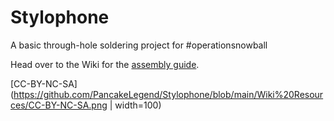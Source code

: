 # Stylophone
A basic through-hole soldering project for #operationsnowball

Head over to the Wiki for the [assembly guide](https://github.com/PancakeLegend/Stylophone/wiki/Assembly-Guide).

[CC-BY-NC-SA](https://github.com/PancakeLegend/Stylophone/blob/main/Wiki%20Resources/CC-BY-NC-SA.png | width=100)
